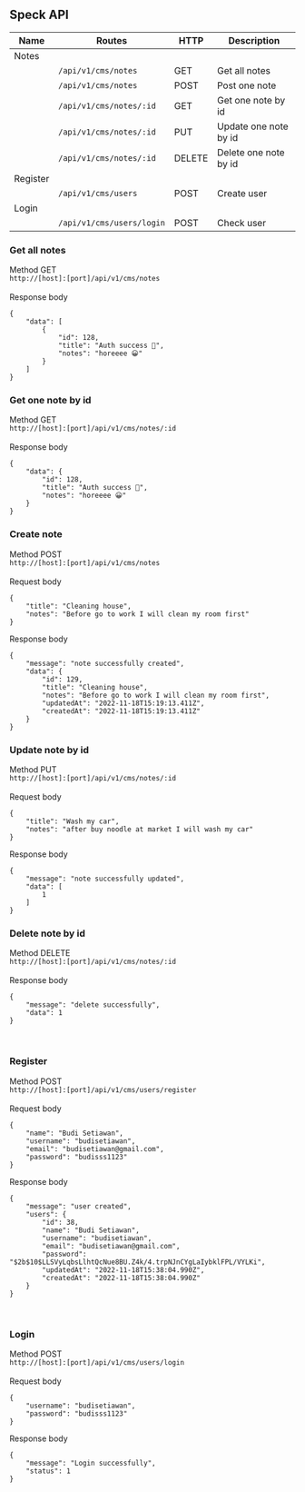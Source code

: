 ## Speck API
| Name | Routes | HTTP | Description |
|------|--------|------|-------------|
| Notes      | 
|            | `/api/v1/cms/notes` | GET | Get all notes | Yes |
|            | `/api/v1/cms/notes` | POST | Post one note | Yes |
|            | `/api/v1/cms/notes/:id` | GET | Get one note by id | Yes |
|            | `/api/v1/cms/notes/:id` | PUT | Update one note by id | Yes |
|            | `/api/v1/cms/notes/:id` | DELETE | Delete one note by id | Yes |
| Register   | 
|            | `/api/v1/cms/users` | POST | Create user | Yes |
| Login      | 
|            | `/api/v1/cms/users/login` | POST | Check user | Yes |

### Get all notes
Method GET
<br />
`http://[host]:[port]/api/v1/cms/notes` 
<br />
<br />
Response body <br />
```
{
    "data": [
        {
            "id": 128,
            "title": "Auth success 🥱",
            "notes": "horeeee 😀"
        }
    ]
}
```
### Get one note by id
Method GET
<br />
`http://[host]:[port]/api/v1/cms/notes/:id` 
<br />
<br />
Response body <br />
```
{
    "data": {
        "id": 128,
        "title": "Auth success 🥱",
        "notes": "horeeee 😀"
    }
}
```
### Create note
Method POST
<br />
`http://[host]:[port]/api/v1/cms/notes` 
<br />
<br />
Request body <br />
```
{
    "title": "Cleaning house",
    "notes": "Before go to work I will clean my room first"
}
```
Response body <br />
```
{
    "message": "note successfully created",
    "data": {
        "id": 129,
        "title": "Cleaning house",
        "notes": "Before go to work I will clean my room first",
        "updatedAt": "2022-11-18T15:19:13.411Z",
        "createdAt": "2022-11-18T15:19:13.411Z"
    }
}
```
### Update note by id
Method PUT
<br />
`http://[host]:[port]/api/v1/cms/notes/:id` 
<br />
<br />
Request body <br />
```
{
    "title": "Wash my car",
    "notes": "after buy noodle at market I will wash my car"
}
```
Response body <br />
```
{
    "message": "note successfully updated",
    "data": [
        1
    ]
}
```
### Delete note by id
Method DELETE
<br />
`http://[host]:[port]/api/v1/cms/notes/:id` 
<br />
<br />
Response body <br />
```
{
    "message": "delete successfully",
    "data": 1
}
```

<br />

### Register
Method POST
<br />
`http://[host]:[port]/api/v1/cms/users/register` 
<br />
<br />
Request body <br />
```
{
    "name": "Budi Setiawan",
    "username": "budisetiawan",
    "email": "budisetiawan@gmail.com",
    "password": "budisss1123"
}
```
Response body <br />
```
{
    "message": "user created",
    "users": {
        "id": 38,
        "name": "Budi Setiawan",
        "username": "budisetiawan",
        "email": "budisetiawan@gmail.com",
        "password": "$2b$10$LLSVyLqbsLlhtQcNue8BU.Z4k/4.trpNJnCYgLaIybklFPL/VYLKi",
        "updatedAt": "2022-11-18T15:38:04.990Z",
        "createdAt": "2022-11-18T15:38:04.990Z"
    }
}
```

<br />

### Login
Method POST
<br />
`http://[host]:[port]/api/v1/cms/users/login` 
<br />
<br />
Request body <br />
```
{
    "username": "budisetiawan",
    "password": "budisss1123"
}
```
Response body <br />
```
{
    "message": "Login successfully",
    "status": 1
}
```
